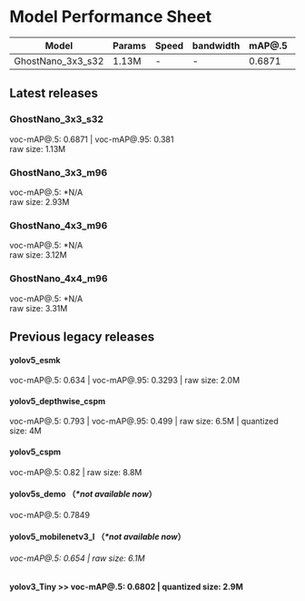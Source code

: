 # Model Performance Sheet
| Model | Params | Speed | bandwidth | mAP@.5    | mAP@.95   |
| ---   | ------ | ----  | -------   | -------   | -------   |
| GhostNano_3x3_s32 | 1.13M | - | - | 0.6871 | 0.381 |     


## Latest releases
### GhostNano_3x3_s32
voc-mAP@.5: 0.6871 | voc-mAP@.95: 0.381  
raw size: 1.13M  

### GhostNano_3x3_m96
voc-mAP@.5: *N/A  
raw size: 2.93M  

### GhostNano_4x3_m96
voc-mAP@.5: *N/A  
raw size: 3.12M  

### GhostNano_4x4_m96
voc-mAP@.5: *N/A  
raw size: 3.31M  


## Previous legacy releases
#### yolov5_esmk 
voc-mAP@.5: 0.634 | voc-mAP@.95: 0.3293 | raw size: 2.0M  

#### yolov5_depthwise_cspm 
voc-mAP@.5: 0.793 | voc-mAP@.95: 0.499 | raw size: 6.5M | quantized size: 4M  

#### yolov5_cspm 
voc-mAP@.5: 0.82 | raw size: 8.8M  

#### yolov5s_demo  （_\*not available now_）
voc-mAP@.5: 0.7849  

#### yolov5_mobilenetv3_l （_\*not available now_）
###### voc-mAP@.5: 0.654 | raw size: 6.1M  

#### yolov3_Tiny >> voc-mAP@.5: 0.6802 | quantized size: 2.9M  
